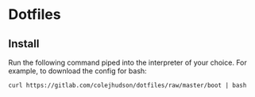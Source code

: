 # Dotfiles

## Install

Run the following command piped into the interpreter of your choice. For 
example, to download the config for bash: 

```{bash}
curl https://gitlab.com/colejhudson/dotfiles/raw/master/boot | bash
```

